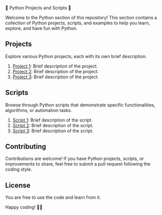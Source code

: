 🐍 Python Projects and Scripts 🐍

Welcome to the Python section of this repository! This section contains a collection of Python projects, scripts, and examples to help you learn, explore, and have fun with Python.

## Projects

Explore various Python projects, each with its own brief description.

1. [Project 1](./Projects/Project1): Brief description of the project.
2. [Project 2](./Projects/Project2): Brief description of the project.
3. [Project 3](./Projects/Project3): Brief description of the project.

## Scripts

Browse through Python scripts that demonstrate specific functionalities, algorithms, or automation tasks.

1. [Script 1](./Scripts/Script1.py): Brief description of the script.
2. [Script 2](./Scripts/Script2.py): Brief description of the script.
3. [Script 3](./Scripts/Script3.py): Brief description of the script.

## Contributing

Contributions are welcome! If you have Python projects, scripts, or improvements to share, feel free to submit a pull request following the coding style.

## License

You are free to use the code and learn from it.

Happy coding! 🐍🚀
